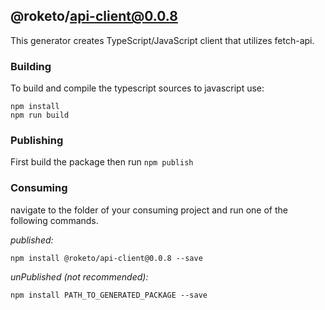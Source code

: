 ## @roketo/api-client@0.0.8

This generator creates TypeScript/JavaScript client that utilizes fetch-api.

### Building

To build and compile the typescript sources to javascript use:
```
npm install
npm run build
```

### Publishing

First build the package then run ```npm publish```

### Consuming

navigate to the folder of your consuming project and run one of the following commands.

_published:_

```
npm install @roketo/api-client@0.0.8 --save
```

_unPublished (not recommended):_

```
npm install PATH_TO_GENERATED_PACKAGE --save
